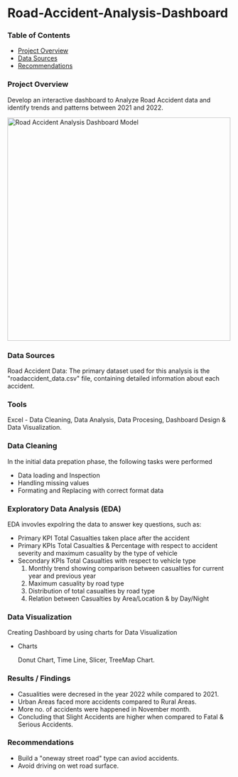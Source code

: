 # Road-Accident-Analysis-Dashboard


### Table of Contents

- [Project Overview](#Project-overview)
- [Data Sources](#Data-sources)
- [Recommendations](#Recommendations)

### Project Overview
Develop an interactive dashboard to Analyze Road Accident data and identify trends and patterns between 2021 and 2022.

<img width="502" alt="Road Accident Analysis Dashboard Model" src="https://github.com/Gayathrisaisakthi22/Road-Accident-Analysis-Dashboard/assets/159177772/2f31f020-d6b4-4aa4-bec3-86b7b5dede7f">



### Data Sources
Road Accident Data: The primary dataset used for this analysis is the "roadaccident_data.csv" file, containing detailed information about each accident.

### Tools
Excel - Data Cleaning, Data Analysis, Data Procesing, Dashboard Design & Data Visualization.

### Data Cleaning
In the initial data prepation phase, the following tasks were performed 
- Data loading and Inspection
- Handling missing values
- Formating and Replacing with correct format data 

### Exploratory Data Analysis (EDA)
EDA invovles expolring the data to answer key questions, such as:
- Primary KPI
  Total Casualties taken place after the accident
- Primary KPIs
  Total Casualties & Percentage with respect to accident severity and maximum casuality by the type of vehicle
- Secondary KPIs
  Total Casualties with respect to vehicle type
  1. Monthly trend showing comparison between casualties for current year and previous year
  2. Maximum casuality by road type
  3. Distribution of total casualties by road type
  4. Relation between Casualties by Area/Location & by Day/Night

### Data Visualization
 Creating Dashboard by using charts for Data Visualization
 - Charts
   
   Donut Chart, Time Line, Slicer, TreeMap Chart.

### Results / Findings
- Casualities were decresed in the year 2022 while compared to 2021.
- Urban Areas faced more accidents compared to Rural Areas.
- More no. of accidents were happened in November month.
- Concluding that Slight Accidents are higher when compared to Fatal & Serious Accidents.

### Recommendations
- Build a "oneway street road" type can aviod accidents.
- Avoid driving on wet road surface.


 

     

